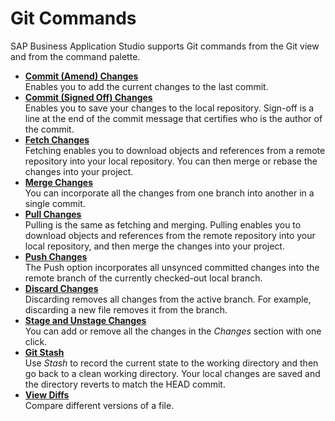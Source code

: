 <!-- loio591454886f4f4fc59a6a6c08291c377e -->

# Git Commands

SAP Business Application Studio supports Git commands from the Git view and from the command palette.

-   **[Commit \(Amend\) Changes](commit-amend-changes-460ff49.md "Enables you to add the current changes to the last commit.")**  
Enables you to add the current changes to the last commit.
-   **[Commit \(Signed Off\) Changes](commit-signed-off-changes-6b32b52.md "Enables you to save your changes to the local repository. Sign-off is a line at the end
		of the commit message that certifies who is the author of the commit.")**  
Enables you to save your changes to the local repository. Sign-off is a line at the end of the commit message that certifies who is the author of the commit.
-   **[Fetch Changes](fetch-changes-541f49f.md "Fetching enables you to download objects and references from a remote repository into
		your local repository. You can then merge or rebase the changes into your
		project.")**  
Fetching enables you to download objects and references from a remote repository into your local repository. You can then merge or rebase the changes into your project.
-   **[Merge Changes](merge-changes-588c283.md "You can incorporate all the changes from one branch into another in a single
		commit.")**  
You can incorporate all the changes from one branch into another in a single commit.
-   **[Pull Changes](pull-changes-952f893.md "Pulling is the same as fetching and merging. Pulling enables you to download objects and
		references from the remote repository into your local repository, and then merge the changes
		into your project.")**  
Pulling is the same as fetching and merging. Pulling enables you to download objects and references from the remote repository into your local repository, and then merge the changes into your project.
-   **[Push Changes](push-changes-c1d3584.md "The Push option incorporates all unsynced committed changes into the remote branch of
		the currently checked-out local branch.")**  
The Push option incorporates all unsynced committed changes into the remote branch of the currently checked-out local branch.
-   **[Discard Changes](discard-changes-c5567f9.md "Discarding removes all changes from the active branch. For example, discarding a new
		file removes it from the branch.")**  
Discarding removes all changes from the active branch. For example, discarding a new file removes it from the branch.
-   **[Stage and Unstage Changes](stage-and-unstage-changes-700e1cb.md "You can add or remove all the changes in the Changes section with
		one click.")**  
You can add or remove all the changes in the *Changes* section with one click.
-   **[Git Stash](git-stash-ac0dca6.md "Use Stash to record the current state to the working directory
		and then go back to a clean working directory. Your local changes are saved and the
		directory reverts to match the HEAD commit.")**  
Use *Stash* to record the current state to the working directory and then go back to a clean working directory. Your local changes are saved and the directory reverts to match the HEAD commit.
-   **[View Diffs](view-diffs-11f5b00.md "Compare different versions of a file.")**  
Compare different versions of a file.

